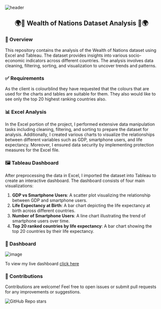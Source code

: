 ![header](https://capsule-render.vercel.app/api?type=slice&height=200&&color=0:00FF17,100:0080FF&text=Wealth%20of%20Nations&fontSize=50&fontAlignY=33&fontAlign=72&rotate=13&stroke=000000&strokeWidth=2&fontColor=fff)

## <div align="center">🌍🌟 Wealth of Nations Dataset Analysis 🌟🌍</div>

### 🚀 Overview
This repository contains the analysis of the Wealth of Nations dataset using Excel and Tableau. The dataset provides insights into various socio-economic indicators across different countries. The analysis involves data cleaning, filtering, sorting, and visualization to uncover trends and patterns.

### ✅ Requirements
As the client is colourblind they have requested that the colours that are used for the charts and tables are suitable for them. They also would like to see only the top 20 highest ranking countries also.

### 📊 Excel Analysis
In the Excel portion of the project, I performed extensive data manipulation tasks including cleaning, filtering, and sorting to prepare the dataset for analysis. Additionally, I created various charts to visualize the relationships between different variables such as GDP, smartphone users, and life expectancy. Moreover, I ensured data security by implementing protection measures for the Excel file.

### 🖼️ Tableau Dashboard
After preprocessing the data in Excel, I imported the dataset into Tableau to create an interactive dashboard. The dashboard consists of four main visualizations:
1. **GDP vs Smartphone Users**: A scatter plot visualizing the relationship between GDP and smartphone users.
2. **Life Expectancy at Birth**: A bar chart depicting the life expectancy at birth across different countries.
3. **Number of Smartphone Users**: A line chart illustrating the trend of smartphone users over time.
4. **Top 20 ranked countries by life expectancy**: A bar chart showing the top 20 countries by their life expectancy.

### 🎨 Dashboard
![image](https://github.com/ElizabethM91/Excel-and-Tableau-Project-using-Wealth-of-Nations/assets/13765069/293c50a3-9209-4eb3-b8b6-c40d9e2e136c)

To view my live dashboard [click here](https://public.tableau.com/app/profile/elizabeth.muir/viz/TheWealthofNations_17113745329420/WealthofNations)

### 👥 Contributions
Contributions are welcome! Feel free to open issues or submit pull requests for any improvements or suggestions.

![GitHub Repo stars](https://img.shields.io/github/stars/ElizabethM91/Excel-and-Tableau-Project-using-Wealth-of-Nations?style=for-the-badge&logo=github&logoColor=black&labelColor=00D6C6&color=035BFF)
